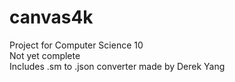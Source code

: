 # canvas4k

Project for Computer Science 10<br>
Not yet complete<br>
Includes .sm to .json converter made by Derek Yang

